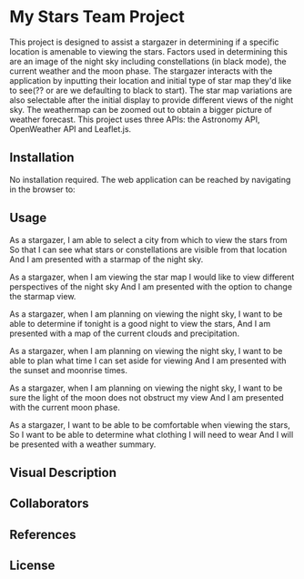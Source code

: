 # My Stars Team Project
This project is designed to assist a stargazer in determining if a specific location is amenable to viewing the stars.  Factors used in determining this are an image of the night sky including constellations (in black mode), the current weather and the moon phase. The stargazer interacts with the application by inputting their location and initial type of star map they'd like to see(?? or are we defaulting to black to start).  The star map variations are also selectable after the initial display to provide different views of the night sky. The weathermap can be zoomed out to obtain a bigger picture of weather forecast.   This project uses three APIs: the Astronomy API, OpenWeather API and Leaflet.js. 

## Installation
No installation required.  The web application can be reached by navigating in the browser to: 

## Usage
As a stargazer, I am able to select a city from which to view the stars from  
So that I can see what stars or constellations are visible from that location
And I am presented with a starmap of the night sky.

As a stargazer, when I am viewing the star map
I would like to view different perspectives of the night sky
And I am presented with the option to change the starmap view.

As a stargazer, when I am planning on viewing the night sky, 
I want to be able to determine if tonight is a good night to view the stars, 
And I am presented with a map of the current clouds and precipitation.

As a stargazer, when I am planning on viewing the night sky,
I want to be able to plan what time I can set aside for viewing
And I am presented with the sunset and moonrise times.

As a stargazer, when I am planning on viewing the night sky,
I want to be sure the light of the moon does not obstruct my view
And I am presented with the current moon phase.

As a stargazer, I want to be able to be comfortable when viewing the stars, 
So I want to be able to determine what clothing I will need to wear
And I will be presented with a weather summary.

## Visual Description

## Collaborators

## References


## License
